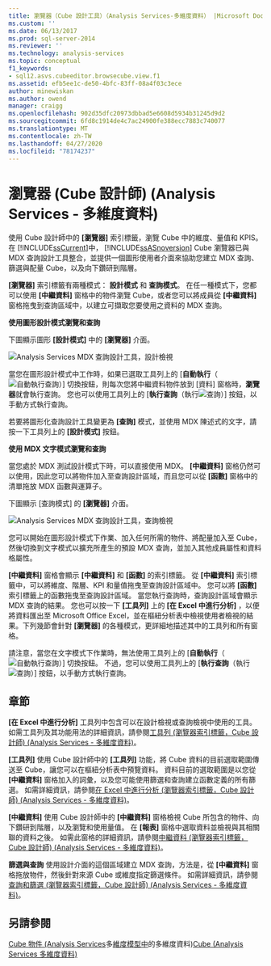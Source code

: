 ```yaml
---
title: 瀏覽器（Cube 設計工具）（Analysis Services-多維度資料） |Microsoft Docs
ms.custom: ''
ms.date: 06/13/2017
ms.prod: sql-server-2014
ms.reviewer: ''
ms.technology: analysis-services
ms.topic: conceptual
f1_keywords:
- sql12.asvs.cubeeditor.browsecube.view.f1
ms.assetid: efb5ee1c-de50-4bfc-83ff-08a4f03c3ece
author: minewiskan
ms.author: owend
manager: craigg
ms.openlocfilehash: 902d35dfc20973dbbad5e6608d5934b31245d9d2
ms.sourcegitcommit: 6fd8c1914de4c7ac24900fe388ecc7883c740077
ms.translationtype: MT
ms.contentlocale: zh-TW
ms.lasthandoff: 04/27/2020
ms.locfileid: "78174237"
---
```

# <a name="browser-cube-designer-analysis-services---multidimensional-data"></a>瀏覽器 (Cube 設計師) (Analysis Services - 多維度資料)
  使用 Cube 設計師中的 **[瀏覽器]** 索引標籤，瀏覽 Cube 中的維度、量值和 KPIS。 在 [!INCLUDE[ssCurrent](../includes/sscurrent-md.md)]中， [!INCLUDE[ssASnoversion](../includes/ssasnoversion-md.md)] Cube 瀏覽器已與 MDX 查詢設計工具整合，並提供一個圖形使用者介面來協助您建立 MDX 查詢、篩選與配量 Cube，以及向下鑽研到階層。

 **[瀏覽器]** 索引標籤有兩種模式： **設計模式** 和 **查詢模式**。 在任一種模式下，您都可以使用 **[中繼資料]** 窗格中的物件瀏覽 Cube，或者您可以將成員從 **[中繼資料]** 窗格拖曳到查詢區域中，以建立可擷取您要使用之資料的 MDX 查詢。

 **使用圖形設計模式瀏覽和查詢**

 下圖顯示圖形 **[設計模式]** 中的 **[瀏覽器]** 介面。

 ![Analysis Services MDX 查詢設計工具，設計檢視](media/rsqd-dsawas-mdx-designmode.gif "Analysis Services MDX 查詢設計工具，設計檢視")

 當您在圖形設計模式中工作時，如果已選取工具列上的 [**自動執行**（![自動執行查詢](media/rsqdicon-autoexecute.gif "自動執行查詢")）] 切換按鈕，則每次您將中繼資料物件放到 [資料] 窗格時，**瀏覽器**就會執行查詢。 您也可以使用工具列上的 [**執行查詢**（執行![查詢](media/rsqdicon-run.gif "執行查詢")）] 按鈕，以手動方式執行查詢。

 若要將圖形化查詢設計工具變更為 **[查詢]** 模式，並使用 MDX 陳述式的文字，請按一下工具列上的 **[設計模式]** 按鈕。

 **使用 MDX 文字模式瀏覽和查詢**

 當您處於 MDX 測試設計模式下時，可以直接使用 MDX。 **[中繼資料]** 窗格仍然可以使用，因此您可以將物件加入至查詢設計區域，而且您可以從 **[函數]** 窗格中的清單拖放 MDX 函數與運算子。

 下圖顯示 [查詢模式] 的 **[瀏覽器]** 介面。

 ![Analysis Services MDX 查詢設計工具，查詢檢視](media/rsqd-dsawas-mdx-querymode.gif "Analysis Services MDX 查詢設計工具，查詢檢視")

 您可以開始在圖形設計模式下作業、加入任何所需的物件、將配量加入至 Cube，然後切換到文字模式以擴充所產生的預設 MDX 查詢，並加入其他成員屬性和資料格屬性。

 **[中繼資料]** 窗格會顯示 **[中繼資料]** 和 **[函數]** 的索引標籤。 從 **[中繼資料]** 索引標籤中，可以將維度、階層、KPI 和量值拖曳至查詢設計區域中。 您可以將 **[函數]** 索引標籤上的函數拖曳至查詢設計區域。 當您執行查詢時，查詢設計區域會顯示 MDX 查詢的結果。 您也可以按一下 **[工具列]** 上的 **[在 Excel 中進行分析]** ，以便將資料匯出至 Microsoft Office Excel，並在樞紐分析表中檢視使用者檢視的結果。下列幾節會針對 **[瀏覽器]** 的各種模式，更詳細地描述其中的工具列和所有窗格。

 請注意，當您在文字模式下作業時，無法使用工具列上的 [**自動執行**（![自動執行查詢](media/rsqdicon-autoexecute.gif "自動執行查詢")）] 切換按鈕。 不過，您可以使用工具列上的 [**執行查詢**（執行![查詢](media/rsqdicon-run.gif "執行查詢")）] 按鈕，以手動方式執行查詢。

## <a name="sections"></a>章節
 **[在 Excel 中進行分析]** 工具列中包含可以在設計檢視或查詢檢視中使用的工具。 如需工具列及其功能用法的詳細資訊，請參閱[工具列 &#40;瀏覽器索引標籤，Cube 設計師&#41; &#40;Analysis Services - 多維度資料&#41;](toolbar-browser-tab-cube-designer-analysis-services-multidimensional-data.md)。

 **[工具列]** 使用 Cube 設計師中的 **[工具列]** 功能，將 Cube 資料的目前選取範圍傳送至 Cube，讓您可以在樞紐分析表中預覽資料。 資料目前的選取範圍是以您從 **[中繼資料]** 窗格加入的詞彙，以及您可能使用篩選和查詢建立函數定義的所有篩選。 如需詳細資訊，請參閱[在 Excel 中進行分析 &#40;瀏覽器索引標籤，Cube 設計師&#41; &#40;Analysis Services - 多維度資料&#41;](analyze-in-excel-browser-cube-designer-analysis-services-multidimensional-data.md)。

 **[中繼資料]** 使用 Cube 設計師中的 **[中繼資料]** 窗格檢視 Cube 所包含的物件、向下鑽研到階層，以及瀏覽和使用量值。 在 **[報表]** 窗格中選取資料並檢視與其相關聯的資料之後。 如需此窗格的詳細資訊，請參閱[中繼資料 &#40;瀏覽器索引標籤，Cube 設計師&#41; &#40;Analysis Services - 多維度資料&#41;](metadata-browser-tab-cube-designer-analysis-services-multidimensional-data.md)。

 **篩選與查詢** 使用設計介面的這個區域建立 MDX 查詢，方法是，從 **[中繼資料]** 窗格拖放物件，然後針對來源 Cube 或維度指定篩選條件。 如需詳細資訊，請參閱[查詢和篩選 &#40;瀏覽器索引標籤，Cube 設計師&#41; &#40;Analysis Services - 多維度資料&#41;](query-filter-browser-cube-designer-analysis-services-multidimensional-data.md)。

## <a name="see-also"></a>另請參閱
 [Cube 物件 &#40;Analysis Services](multidimensional-models-olap-logical-cube-objects/cube-objects-analysis-services-multidimensional-data.md)多[維度模型中](multidimensional-models/cubes-in-multidimensional-models.md)的多維度資料&#41;[Cube &#40;Analysis Services 多維度資料&#41;](cube-designer-analysis-services-multidimensional-data.md)


